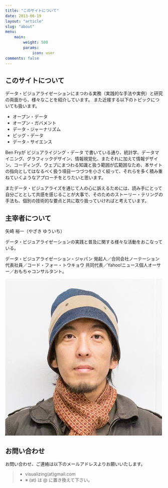 ```yaml
---
title: "このサイトについて"
date: 2013-06-19
layout: "article"
slug: "about"
menu:
    main:
        weight: 500
        params: 
            icon: user
comments: false
---
```


## このサイトについて

データ・ビジュアライゼーションにまつわる実務（実践的な手法や実例）と研究の両面から、様々なことを紹介しています。
また近接する以下のトピックについても扱います。

- オープン・データ
- オープン・ガバメント
- データ・ジャーナリズム
- ビッグ・データ
- データ・サイエンス

Ben Fryが ビジュアライジング・データ  で書いている通り、統計学、データマイニング、グラフィックデザイン、情報視覚化、またそれに加えて情報デザイン、コーディング、ウェブにまつわる知識と扱う範囲が広範囲なため、本サイトの指向としてはなるべく扱う項目一つづつを小さく絞って、それらを多く積み重ねていくようなアプローチをとりたいと思います。

またデータ・ビジュアライズを通じて人の心に訴えるためには、読み手にとって自分ごととして共感を感じることが大事で、そのためのストーリー・テリングの手法も、個別の技術的な要点と共に取り扱っていければと考えています。

## 主宰者について

矢崎 裕一（やざき ゆういち）

データ・ビジュアライゼーションの実践と普及に関する様々な活動をおこなっている。

データ・ビジュアライゼーション・ジャパン 発起人／合同会社ノーテーション 代表社員／コード・フォー・トウキョウ 共同代表／Yahoo!ニュース個人オーサー／おもちゃコンサルタント。

![](images/profile_yazaki.jpg)

## お問い合わせ

お問い合わせ、ご連絡は以下のメールアドレスよりお願いいたします。

> - visualizing(at)gmail.com
> - ※ (at) は @ に置き換えて下さい。

